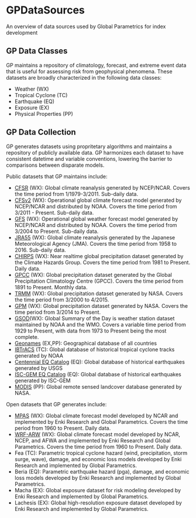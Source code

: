 # GPDataSources
An overview of data sources used by Global Parametrics for index development

## GP Data Classes
GP maintains a repository of climatology, forecast, and extreme event data that is useful for assessing risk from geophysical phenomena.  These datasets are broadly characterized in the following data classes:
- Weather (WX)
- Tropical Cyclone (TC)
- Earthquake (EQ)
- Exposure (EX)
- Physical Properties (PP)

## GP Data Collection
GP generates datasets using propritetary algorithms and maintains a repository of publicly available data.  GP harmonizes each dataset to have consistent datetime and variable conventions, lowering the barrier to comparisons between disparate models. 

Public datasets that GP maintains include:

- [CFSR](https://climatedataguide.ucar.edu/climate-data/climate-forecast-system-reanalysis-cfsr) (WX): Global climate reanalysis generated by NCEP/NCAR. Covers the time period from 1/1979-3/2011. Sub-daily data.
- [CFSv2](http://cfs.ncep.noaa.gov/) (WX): Operational global climate forecast model generated by NCEP/NCAR and distributed by NOAA.  Covers the time period from 3/2011 - Present. Sub-daily data.
- [GFS](https://www.ncdc.noaa.gov/data-access/model-data/model-datasets/global-forcast-system-gfs) (WX): Operational global weather forecast  model generated by NCEP/NCAR and distributed by NOAA. Covers the time period from 3/2004 to Present. Sub-daily data.
- [JRA55](http://ds.data.jma.go.jp/gmd/jra/atlas/en/index.html) (WX): Global climate reanalysis generated by the Japanese Meteorological Agency (JMA). Covers the time period from 1958 to 2016. Sub-daily data.
- [CHIRPS](http://chg.geog.ucsb.edu/data/chirps/) (WX): Near realtime global precipitation dataset generated by the Climate Hazards Group. Covers the time period from 1981 to Present. Daily data.
- [GPCC](https://www.dwd.de/EN/ourservices/gpcc/gpcc.html) (WX): Global precipitation dataset generated by the Global Precipitation Climatology Centre (GPCC).  Covers the time period from 1891 to Present. Monthly data.
- [TRMM](https://pmm.nasa.gov/TRMM) (WX): Global precipitation dataset generated by NASA. Covers the time period from 3/2000 to 4/2015.
- [GPM](https://pmm.nasa.gov/GPM) (WX): Global precipitation dataset generated by NASA. Covers the time period from 3/2014 to Present.
- [GSOD](https://data.nodc.noaa.gov/cgi-bin/iso?id=gov.noaa.ncdc:C00516)(WX): Global Summary of the Day is weather station dataset maintained by NOAA and the WMO.  Covers a variable time period from 1929 to Present, with data from 1973 to Present being the most complete.
- [Geonames](https://www.geonames.org/) (EX,PP): Geographical database of all countries
- [IBTrACS](https://www.ncdc.noaa.gov/ibtracs/) (TC): Global database of historical tropical cyclone tracks generated by NOAA
- [Centennial EQ Catalog](https://earthquake.usgs.gov/data/centennial/) (EQ): Global database of historical earthquakes generated by USGS
- [ISC-GEM EQ Catalog](http://www.isc.ac.uk/iscgem/) (EQ): Global database of historical earthquakes generated by ISC-GEM
- [MODIS](https://modis.gsfc.nasa.gov/) (PP): Global remote sensed landcover database generated by NASA.

Open datasets that GP generates include:

- [MPAS](https://mpas-dev.github.io/) (WX): Global climate forecast model developed by NCAR and implemented by Enki Research and Global Parametrics. Covers the time period from 1960 to Present. Daily data.
- [WRF-ARW](https://www.mmm.ucar.edu/weather-research-and-forecasting-model) (WX): Global climate forecast model developed by NCAR, NCEP, and AFWA and implemented by Enki Research and Global Parametrics. Covers the time period from 1960 to Present. Daily data.
- Fea (TC): Parametric tropical cyclone hazard (wind, precipitation, storm surge, wave), damage, and economic loss models developed by Enki Research and implemented by Global Parametrics.
- Beria (EQ): Parametric earthquake hazard (pga), damage, and economic loss models developed by Enki Research and implemented by Global Parametrics.
- Macha (EX): Global exposure dataset for risk modeling developed by Enki Research and implemented by Global Parametrics.
- Lachesis (EX): Global high-resolution exposure dataset developed by Enki Research and implemented by Global Parametrics.
